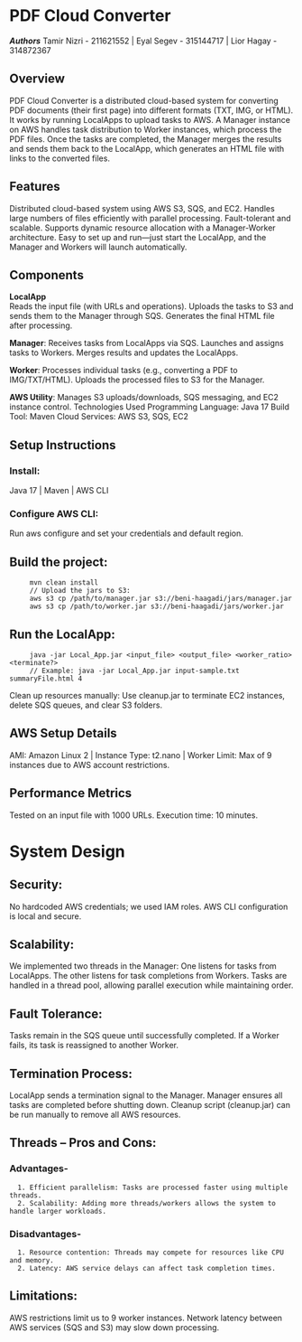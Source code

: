 # **PDF Cloud Converter**

***Authors***
Tamir Nizri - 211621552 |
Eyal Segev - 315144717 |
Lior Hagay - 314872367

## **Overview**  
PDF Cloud Converter is a distributed cloud-based system for converting PDF documents (their first page) into different formats (TXT, IMG, or HTML). It works by running LocalApps to upload tasks to AWS. A Manager instance on AWS handles task distribution to Worker instances, which process the PDF files. Once the tasks are completed, the Manager merges the results and sends them back to the LocalApp, which generates an HTML file with links to the converted files.

## **Features**  
Distributed cloud-based system using AWS S3, SQS, and EC2.
Handles large numbers of files efficiently with parallel processing.
Fault-tolerant and scalable.
Supports dynamic resource allocation with a Manager-Worker architecture.
Easy to set up and run—just start the LocalApp, and the Manager and Workers will launch automatically.

## **Components**  

**LocalApp**  
   Reads the input file (with URLs and operations).
   Uploads the tasks to S3 and sends them to the Manager through SQS.
   Generates the final HTML file after processing.

**Manager**:
   Receives tasks from LocalApps via SQS.
   Launches and assigns tasks to Workers.
   Merges results and updates the LocalApps.

**Worker**:
   Processes individual tasks (e.g., converting a PDF to IMG/TXT/HTML).
   Uploads the processed files to S3 for the Manager.

**AWS Utility**:
   Manages S3 uploads/downloads, SQS messaging, and EC2 instance control.
   Technologies Used
   Programming Language: Java 17
   Build Tool: Maven
   Cloud Services: AWS S3, SQS, EC2
   

## Setup Instructions

### Install:
   Java 17 |
   Maven |
   AWS CLI

### Configure AWS CLI:
   Run aws configure and set your credentials and default region.
   
   ## Build the project:
         mvn clean install
         // Upload the jars to S3:
         aws s3 cp /path/to/manager.jar s3://beni-haagadi/jars/manager.jar
         aws s3 cp /path/to/worker.jar s3://beni-haagadi/jars/worker.jar
   
   ## Run the LocalApp:
         java -jar Local_App.jar <input_file> <output_file> <worker_ratio> <terminate?>
         // Example: java -jar Local_App.jar input-sample.txt summaryFile.html 4

Clean up resources manually:
   Use cleanup.jar to terminate EC2 instances, delete SQS queues, and clear S3 folders.

## AWS Setup Details
AMI: Amazon Linux 2 |
Instance Type: t2.nano |
Worker Limit: Max of 9 instances due to AWS account restrictions.

## Performance Metrics
Tested on an input file with 1000 URLs.
Execution time: 10 minutes.

# System Design

## Security:
   No hardcoded AWS credentials; we used IAM roles.
   AWS CLI configuration is local and secure.
## Scalability:
   We implemented two threads in the Manager:
   One listens for tasks from LocalApps.
   The other listens for task completions from Workers.
   Tasks are handled in a thread pool, allowing parallel execution while maintaining order.
## Fault Tolerance:
   Tasks remain in the SQS queue until successfully completed.
   If a Worker fails, its task is reassigned to another Worker.
## Termination Process:
   LocalApp sends a termination signal to the Manager.
   Manager ensures all tasks are completed before shutting down.
   Cleanup script (cleanup.jar) can be run manually to remove all AWS resources.
## Threads – Pros and Cons:
   ### Advantages-
      1. Efficient parallelism: Tasks are processed faster using multiple threads.
      2. Scalability: Adding more threads/workers allows the system to handle larger workloads.
   ### Disadvantages- 
      1. Resource contention: Threads may compete for resources like CPU and memory.
      2. Latency: AWS service delays can affect task completion times.
## Limitations:
   AWS restrictions limit us to 9 worker instances.
   Network latency between AWS services (SQS and S3) may slow down processing.

